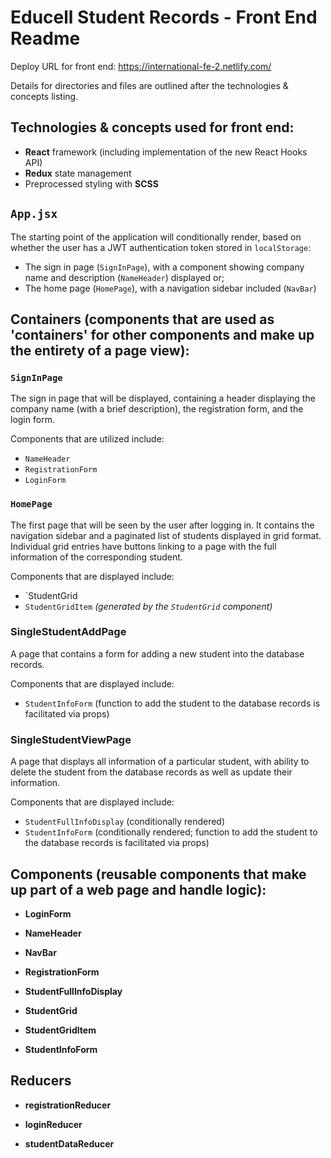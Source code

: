# Educell Student Records - Front End Readme

Deploy URL for front end: https://international-fe-2.netlify.com/

Details for directories and files are outlined after the technologies & concepts listing.

## Technologies & concepts used for front end:
* **React** framework (including implementation of the new React Hooks API)
* **Redux** state management
* Preprocessed styling with **SCSS**

## `App.jsx`

The starting point of the application will conditionally render, based on whether the user has a JWT authentication token stored in `localStorage`:

* The sign in page (`SignInPage`), with a component showing company name and description (`NameHeader`) displayed  or;
* The home page (`HomePage`), with a navigation sidebar included (`NavBar`)

## Containers (components that are used as 'containers' for other components and make up the entirety of a page view):

### `SignInPage`

The sign in page that will be displayed, containing a header displaying the company name (with a brief description), the registration form, and the login form.

Components that are utilized include: 

* `NameHeader`
* `RegistrationForm`
* `LoginForm`

### `HomePage`

The first page that will be seen by the user after logging in. It contains the navigation sidebar and a paginated list of students displayed in grid format. Individual grid entries have buttons linking to a page with the full information of the corresponding student.

Components that are displayed include: 
* `StudentGrid
* `StudentGridItem` _(generated by the `StudentGrid` component)_

### **SingleStudentAddPage**

A page that contains a form for adding a new student into the database records.

Components that are displayed include: 
* `StudentInfoForm` (function to add the student to the database records is facilitated via props)

### **SingleStudentViewPage**

A page that displays all information of a particular student, with ability to delete the student from the database records as well as update their information.

Components that are displayed include: 
* `StudentFullInfoDisplay` (conditionally rendered)
* `StudentInfoForm` (conditionally rendered; function to add the student to the database records is facilitated via props)


## Components (reusable components that make up part of a web page and handle logic):

* **LoginForm**


* **NameHeader**


* **NavBar**


* **RegistrationForm**


* **StudentFullInfoDisplay**


* **StudentGrid**


* **StudentGridItem**


* **StudentInfoForm**
    
## Reducers

* **registrationReducer**


* **loginReducer**


* **studentDataReducer**

